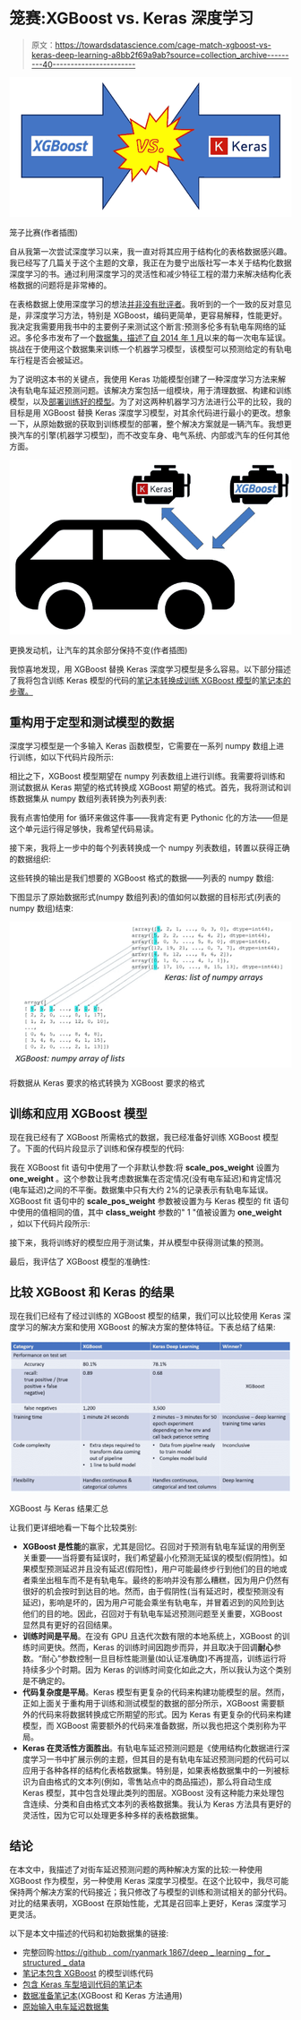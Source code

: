 # 笼赛:XGBoost vs. Keras 深度学习

> 原文：<https://towardsdatascience.com/cage-match-xgboost-vs-keras-deep-learning-a8bb2f69a9ab?source=collection_archive---------40----------------------->

![](img/e9f8f683b254ac4fc884bd5fa96e1bbd.png)

笼子比赛(作者插图)

自从我第一次尝试深度学习以来，我一直对将其应用于结构化的表格数据感兴趣。我已经写了几篇关于这个主题的文章，我正在为曼宁出版社写一本关于结构化数据深度学习的书。通过利用深度学习的灵活性和减少特征工程的潜力来解决结构化表格数据的问题将是非常棒的。

在表格数据上使用深度学习的想法[并非没有批评者](https://www.reddit.com/r/MachineLearning/comments/9826bt/d_why_is_deep_learning_so_bad_for_tabular_data/)。我听到的一个一致的反对意见是，非深度学习方法，特别是 XGBoost，编码更简单，更容易解释，性能更好。我决定我需要用我书中的主要例子来测试这个断言:预测多伦多有轨电车网络的延迟。多伦多市发布了一个[数据集，描述了自 2014 年 1 月](https://open.toronto.ca/dataset/ttc-streetcar-delay-data/)以来的每一次电车延误。挑战在于使用这个数据集来训练一个机器学习模型，该模型可以预测给定的有轨电车行程是否会被延迟。

为了说明这本书的关键点，我使用 Keras 功能模型创建了一种深度学习方法来解决有轨电车延迟预测问题。该解决方案包括一组模块，用于清理数据、构建和训练模型，以及[部署训练好的模型](/deploying-a-deep-learning-model-using-flask-3ec166ef59fb)。为了对这两种机器学习方法进行公平的比较，我的目标是用 XGBoost 替换 Keras 深度学习模型，对其余代码进行最小的更改。想象一下，从原始数据的获取到训练模型的部署，整个解决方案就是一辆汽车。我想更换汽车的引擎(机器学习模型)，而不改变车身、电气系统、内部或汽车的任何其他方面。

![](img/ae9af33b068641cd4f9d981b42ca5194.png)

更换发动机，让汽车的其余部分保持不变(作者插图)

我惊喜地发现，用 XGBoost 替换 Keras 深度学习模型是多么容易。以下部分描述了我将包含训练 Keras 模型的代码的[笔记本转换成训练 XGBoost 模型](https://github.com/ryanmark1867/deep_learning_for_structured_data/blob/master/notebooks/streetcar_model_training.ipynb)的[笔记本的步骤。](https://github.com/ryanmark1867/deep_learning_for_structured_data/blob/master/notebooks/streetcar_model_training_xgb.ipynb)

## 重构用于定型和测试模型的数据

深度学习模型是一个多输入 Keras 函数模型，它需要在一系列 numpy 数组上进行训练，如以下代码片段所示:

相比之下，XGBoost 模型期望在 numpy 列表数组上进行训练。我需要将训练和测试数据从 Keras 期望的格式转换成 XGBoost 期望的格式。首先，我将测试和训练数据集从 numpy 数组列表转换为列表列表:

我有点害怕使用 for 循环来做这件事——我肯定有更 Pythonic 化的方法——但是这个单元运行得足够快，我希望代码易读。

接下来，我将上一步中的每个列表转换成一个 numpy 列表数组，转置以获得正确的数据组织:

这些转换的输出是我们想要的 XGBoost 格式的数据——列表的 numpy 数组:

下图显示了原始数据形式(numpy 数组列表)的值如何以数据的目标形式(列表的 numpy 数组)结束:

![](img/4cb059a4d595d3aa64ae1a098e02ffcd.png)

将数据从 Keras 要求的格式转换为 XGBoost 要求的格式

## 训练和应用 XGBoost 模型

现在我已经有了 XGBoost 所需格式的数据，我已经准备好训练 XGBoost 模型了。下面的代码片段显示了训练和保存模型的代码:

我在 XGBoost fit 语句中使用了一个非默认参数:将 **scale_pos_weight** 设置为 **one_weight** 。这个参数让我考虑数据集在否定情况(没有电车延迟)和肯定情况(电车延迟)之间的不平衡。数据集中只有大约 2%的记录表示有轨电车延误。XGBoost fit 语句中的 **scale_pos_weight** 参数被设置为与 Keras 模型的 fit 语句中使用的值相同的值，其中 **class_weight** 参数的" 1 "值被设置为 **one_weight** ，如以下代码片段所示:

接下来，我将训练好的模型应用于测试集，并从模型中获得测试集的预测。

最后，我评估了 XGBoost 模型的准确性:

## 比较 XGBoost 和 Keras 的结果

现在我们已经有了经过训练的 XGBoost 模型的结果，我们可以比较使用 Keras 深度学习的解决方案和使用 XGBoost 的解决方案的整体特征。下表总结了结果:

![](img/0db2a05cee2b6b6409afee577c8ed36c.png)

XGBoost 与 Keras 结果汇总

让我们更详细地看一下每个比较类别:

*   **XGBoost 是性能**的赢家，尤其是回忆。召回对于预测有轨电车延误的用例至关重要——当将要有延误时，我们希望最小化预测无延误的模型(假阴性)。如果模型预测延迟并且没有延迟(假阳性)，用户可能最终步行到他们的目的地或者乘坐出租车而不是有轨电车。最终的影响并没有那么糟糕，因为用户仍然有很好的机会按时到达目的地。然而，由于假阴性(当有延迟时，模型预测没有延迟)，影响是坏的，因为用户可能会乘坐有轨电车，并冒着迟到的风险到达他们的目的地。因此，召回对于有轨电车延迟预测问题至关重要，XGBoost 显然具有更好的召回结果。
*   **训练时间是平局**。在没有 GPU 且迭代次数有限的本地系统上，XGBoost 的训练时间更快。然而，Keras 的训练时间因跑步而异，并且取决于回调**耐心**参数。“耐心”参数控制一旦目标性能测量(如认证准确度)不再提高，训练运行将持续多少个时期。因为 Keras 的训练时间变化如此之大，所以我认为这个类别是不确定的。
*   **代码复杂度是平局**。Keras 模型有更复杂的代码来构建功能模型的层。然而，正如上面关于重构用于训练和测试模型的数据的部分所示，XGBoost 需要额外的代码来将数据转换成它所期望的形式。因为 Keras 有更复杂的代码来构建模型，而 XGBoost 需要额外的代码来准备数据，所以我也把这个类别称为平局。
*   **Keras 在灵活性方面胜出**。有轨电车延迟预测问题是《使用结构化数据进行深度学习一书中扩展示例的主题，但其目的是有轨电车延迟预测问题的代码可以应用于各种各样的结构化表格数据集。特别是，如果表格数据集中的一列被标识为自由格式的文本列(例如，零售站点中的商品描述)，那么将自动生成 Keras 模型，其中包含处理此类列的图层。XGBoost 没有这种能力来处理包含连续、分类和自由格式文本列的表格数据集。我认为 Keras 方法具有更好的灵活性，因为它可以处理更多种多样的表格数据集。

## 结论

在本文中，我描述了对街车延迟预测问题的两种解决方案的比较:一种使用 XGBoost 作为模型，另一种使用 Keras 深度学习模型。在这个比较中，我尽可能保持两个解决方案的代码接近；我只修改了与模型的训练和测试相关的部分代码。对比的结果表明，XGBoost 在原始性能，尤其是召回率上更好，Keras 深度学习更灵活。

以下是本文中描述的代码和初始数据集的链接:

*   完整回购:[https://github . com/ryanmark 1867/deep _ learning _ for _ structured _ data](https://github.com/ryanmark1867/deep_learning_for_structured_data)
*   [笔记本包含 XGBoost](https://github.com/ryanmark1867/deep_learning_for_structured_data/blob/master/notebooks/streetcar_model_training_xgb.ipynb) 的模型训练代码
*   [包含 Keras 车型培训代码的笔记本](https://github.com/ryanmark1867/deep_learning_for_structured_data/blob/master/notebooks/streetcar_model_training.ipynb)
*   [数据准备笔记本](https://github.com/ryanmark1867/deep_learning_for_structured_data/blob/master/notebooks/streetcar_data_preparation.ipynb)(XGBoost 和 Keras 方法通用)
*   [原始输入电车延迟数据集](https://open.toronto.ca/dataset/ttc-streetcar-delay-data/)